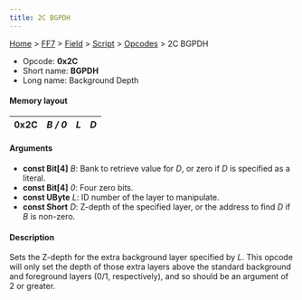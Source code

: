 ```yaml
---
title: 2C BGPDH
---
```


[Home](../../../../Main%20Page.md) > [FF7](../../../../FF7.md) > [Field](../../../Field.md) > [Script](../../Script.md) > [Opcodes](../Opcodes.md) > 2C BGPDH

-   Opcode: **0x2C**
-   Short name: **BGPDH**
-   Long name: Background Depth

#### Memory layout

| 0x2C | *B / 0* | *L* | *D* |
|------|---------|-----|-----|

#### Arguments

-   **const Bit\[4\]** *B*: Bank to retrieve value for *D*, or zero if
    *D* is specified as a literal.
-   **const Bit\[4\]** *0*: Four zero bits.
-   **const UByte** *L*: ID number of the layer to manipulate.
-   **const Short** *D*: Z-depth of the specified layer, or the address
    to find *D* if *B* is non-zero.

#### Description

Sets the Z-depth for the extra background layer specified by *L*. This
opcode will only set the depth of those extra layers above the standard
background and foreground layers (0/1, respectively), and so should be
an argument of 2 or greater.
